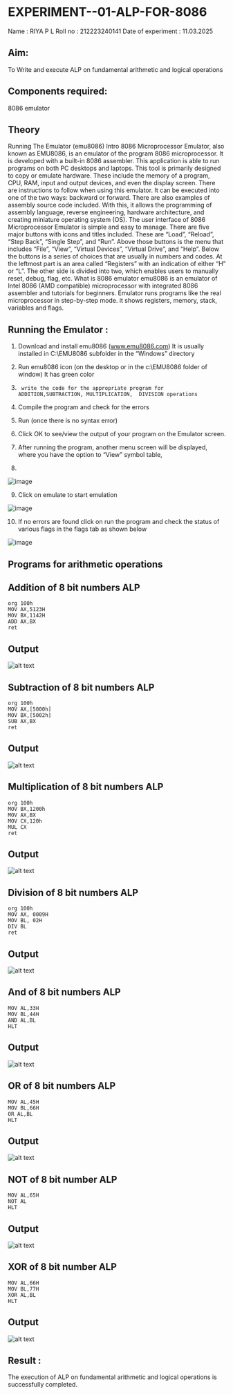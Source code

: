 # EXPERIMENT--01-ALP-FOR-8086
Name : RIYA P L
Roll no : 212223240141
Date of experiment : 11.03.2025

## Aim: 
To Write and execute ALP on fundamental arithmetic and logical operations
## Components required: 
8086  emulator 
## Theory 
Running The Emulator (emu8086) Intro 8086 Microprocessor Emulator, also known as EMU8086, is an emulator of the program 8086 microprocessor. It is developed with a built-in 8086 assembler. This application is able to run programs on both PC desktops and laptops. This tool is primarily designed to copy or emulate hardware. These include the memory of a program, CPU, RAM, input and output devices, and even the display screen. There are instructions to follow when using this emulator. It can be executed into one of the two ways: backward or forward. There are also examples of assembly source code included. With this, it allows the programming of assembly language, reverse engineering, hardware architecture, and creating miniature operating system (OS). The user interface of 8086 Microprocessor Emulator is simple and easy to manage. There are five major buttons with icons and titles included. These are “Load”, “Reload”, “Step Back”, “Single Step”, and “Run”. Above those buttons is the menu that includes “File”, “View”, “Virtual Devices”, “Virtual Drive”, and “Help”. Below the buttons is a series of choices that are usually in numbers and codes. At the leftmost part is an area called “Registers” with an indication of either “H” or “L”. The other side is divided into two, which enables users to manually reset, debug, flag, etc. What is 8086 emulator emu8086 is an emulator of Intel 8086 (AMD compatible) microprocessor with integrated 8086 assembler and tutorials for beginners. Emulator runs programs like the real microprocessor in step-by-step mode. it shows registers, memory, stack, variables and flags.


 ## Running the Emulator :
1.	Download and install emu8086 (www.emu8086.com) It is usually installed in C:\EMU8086 subfolder in the “Windows” directory
2.	  Run  emu8086 icon (on the desktop or in the c:\EMU8086 folder of window) It has green color 
 
 
3.		write the code for the appropriate program for ADDITION,SUBTRACTION, MULTIPLICATION,  DIVISION operations 

4.	 Compile the program and check for the errors 
5.	Run (once there is no syntax error) 

6.	Click OK to see/view the output of your program on the Emulator screen. 


7.	After running the program, another menu screen will be displayed, where you have the option to “View” symbol table,
8.	 


![image](https://user-images.githubusercontent.com/36288975/189273263-d65baae9-4b8f-4723-afb3-c0ffa4052b04.png)











9.	Click on emulate to start emulation 








![image](https://user-images.githubusercontent.com/36288975/189273273-9bb36ec1-e2e8-4892-8d35-37707332bfdc.png)








10.	If no errors are found click on run the program and check the status of various flags in the flags tab as shown below 






![image](https://user-images.githubusercontent.com/36288975/189273277-113a2a33-4a40-4ff8-95a5-ecd3a1f504fe.png)







## Programs for arithmetic  operations

## Addition  of 8 bit numbers ALP 
```
org 100h
MOV AX,5123H
MOV BX,1142H
ADD AX,BX
ret
```

## Output  
![alt text](<Screenshot 2025-03-11 103412.png>)
## Subtraction   of 8 bit numbers  ALP 
```
org 100h
MOV AX,[5000h]
MOV BX,[5002h]
SUB AX,BX
ret
```
## Output  
![alt text](<Screenshot 2025-03-11 103902.png>)
## Multiplication of 8 bit numbers ALP 
```
org 100h
MOV BX,1200h
MOV AX,BX
MOV CX,120h
MUL CX
ret
```
## Output  
![alt text](<Screenshot 2025-03-11 103949.png>)

## Division of 8 bit numbers ALP
```
org 100h
MOV AX, 0009H   
MOV BL, 02H     
DIV BL    
ret
```
## Output  
![alt text](<Screenshot 2025-03-11 104039.png>)

## And of 8 bit numbers ALP
```
MOV AL,33H
MOV BL,44H
AND AL,BL
HLT
```
## Output
![alt text](<Screenshot 2025-03-11 105826.png>)

## OR of 8 bit numbers ALP
```
MOV AL,45H
MOV BL,66H
OR AL,BL
HLT
```
## Output
![alt text](<Screenshot 2025-03-11 105857.png>)

## NOT of 8 bit number ALP
```
MOV AL,65H
NOT AL
HLT
```
## Output
![alt text](<Screenshot 2025-03-11 105929.png>)

## XOR of 8 bit number ALP
```
MOV AL,66H
MOV BL,77H
XOR AL,BL
HLT
```

## Output
![alt text](<Screenshot 2025-03-11 110003.png>)
## Result :
The execution of ALP on fundamental arithmetic and logical operations is successfully completed.
 








